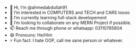 - 👋 Hi, I’m @ahmedabdullah91
- 👀 I’m interested in COMPUTERS and TECH and CARS toooo
- 🌱 I’m currently learning full-stack developement
- 💞️ I’m looking to collaborate on any MERN Project if possible.
- 📫 Reach me through phone or whatsapp: 03110785804
- 😄 Pronouns: He/Him
- ⚡ Fun fact: I hate OOP, call me sane person or whatever.

<!---
ahmedabdullah91/ahmedabdullah91 is a ✨ special ✨ repository because its `README.md` (this file) appears on your GitHub profile.
You can click the Preview link to take a look at your changes.
--->
